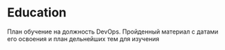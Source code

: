 # Education
План обучение на должность DevOps.
Пройденный материал с датами его освоения и план дельнейших тем для изучения
